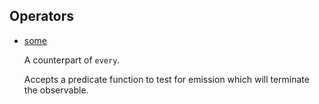 ## Operators

* [some](https://stackblitz.com/edit/ts-rxjs-some-userland?file=index.ts)

    A counterpart of `every`.

    Accepts a predicate function to test for emission which will terminate the observable.

